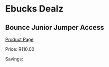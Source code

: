 
# Ebucks Dealz
## Bounce Junior Jumper Access
[Product Page](https://www.ebucks.com/web/shop/productSelected.do?prodId=113481356&catId=227677169)

Price: R110.00

Savings: 


	